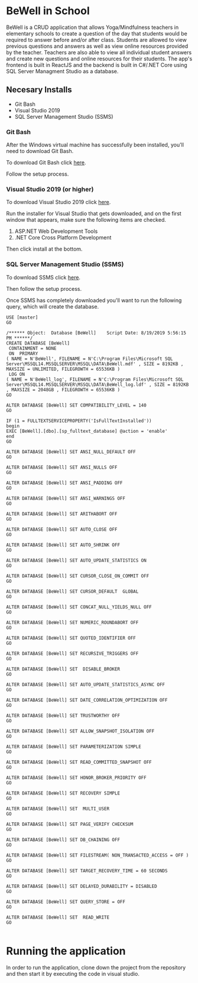# BeWell in School

BeWell is a CRUD application that allows Yoga/Mindfulness teachers in elementary schools to create a question of the day that students would be required to answer before and/or after class. Students are allowed to view previous questions and answers as well as view online resources provided by the teacher. Teachers are also able to view all individual student answers and create new questions and online resources for their students. The app's frontend is built in ReactJS and the backend is built in C#/.NET Core using SQL Server Managment Studio as a database. 

## Necesary Installs

- Git Bash
- Visual Studio 2019
- SQL Server Management Studio (SSMS)

### Git Bash
After the Windows virtual machine has successfully been installed, you'll need to download Git Bash.

To download Git Bash click <a href="https://gitforwindows.org" >here</a>.

Follow the setup process.

### Visual Studio 2019 (or higher)

To download Visual Studio 2019 click <a href="https://visualstudio.microsoft.com/downloads/">here</a>. 

Run the installer for Visual Studio that gets downloaded, and on the first window that appears, make sure the following items are checked.

1. ASP.NET Web Development Tools
2. .NET Core Cross Platform Development

Then click install at the bottom.

### SQL Server Management Studio (SSMS)

To download SSMS click <a href="https://docs.microsoft.com/en-us/sql/ssms/download-sql-server-management-studio-ssms?view=sql-server-2017">here</a>. 

Then follow the setup process.

Once SSMS has completely downloaded you'll want to run the following query, which will create the database. 

```
USE [master]
GO

/****** Object:  Database [BeWell]    Script Date: 8/19/2019 5:56:15 PM ******/
CREATE DATABASE [BeWell]
 CONTAINMENT = NONE
 ON  PRIMARY 
( NAME = N'BeWell', FILENAME = N'C:\Program Files\Microsoft SQL Server\MSSQL14.MSSQLSERVER\MSSQL\DATA\BeWell.mdf' , SIZE = 8192KB , MAXSIZE = UNLIMITED, FILEGROWTH = 65536KB )
 LOG ON 
( NAME = N'BeWell_log', FILENAME = N'C:\Program Files\Microsoft SQL Server\MSSQL14.MSSQLSERVER\MSSQL\DATA\BeWell_log.ldf' , SIZE = 8192KB , MAXSIZE = 2048GB , FILEGROWTH = 65536KB )
GO

ALTER DATABASE [BeWell] SET COMPATIBILITY_LEVEL = 140
GO

IF (1 = FULLTEXTSERVICEPROPERTY('IsFullTextInstalled'))
begin
EXEC [BeWell].[dbo].[sp_fulltext_database] @action = 'enable'
end
GO

ALTER DATABASE [BeWell] SET ANSI_NULL_DEFAULT OFF 
GO

ALTER DATABASE [BeWell] SET ANSI_NULLS OFF 
GO

ALTER DATABASE [BeWell] SET ANSI_PADDING OFF 
GO

ALTER DATABASE [BeWell] SET ANSI_WARNINGS OFF 
GO

ALTER DATABASE [BeWell] SET ARITHABORT OFF 
GO

ALTER DATABASE [BeWell] SET AUTO_CLOSE OFF 
GO

ALTER DATABASE [BeWell] SET AUTO_SHRINK OFF 
GO

ALTER DATABASE [BeWell] SET AUTO_UPDATE_STATISTICS ON 
GO

ALTER DATABASE [BeWell] SET CURSOR_CLOSE_ON_COMMIT OFF 
GO

ALTER DATABASE [BeWell] SET CURSOR_DEFAULT  GLOBAL 
GO

ALTER DATABASE [BeWell] SET CONCAT_NULL_YIELDS_NULL OFF 
GO

ALTER DATABASE [BeWell] SET NUMERIC_ROUNDABORT OFF 
GO

ALTER DATABASE [BeWell] SET QUOTED_IDENTIFIER OFF 
GO

ALTER DATABASE [BeWell] SET RECURSIVE_TRIGGERS OFF 
GO

ALTER DATABASE [BeWell] SET  DISABLE_BROKER 
GO

ALTER DATABASE [BeWell] SET AUTO_UPDATE_STATISTICS_ASYNC OFF 
GO

ALTER DATABASE [BeWell] SET DATE_CORRELATION_OPTIMIZATION OFF 
GO

ALTER DATABASE [BeWell] SET TRUSTWORTHY OFF 
GO

ALTER DATABASE [BeWell] SET ALLOW_SNAPSHOT_ISOLATION OFF 
GO

ALTER DATABASE [BeWell] SET PARAMETERIZATION SIMPLE 
GO

ALTER DATABASE [BeWell] SET READ_COMMITTED_SNAPSHOT OFF 
GO

ALTER DATABASE [BeWell] SET HONOR_BROKER_PRIORITY OFF 
GO

ALTER DATABASE [BeWell] SET RECOVERY SIMPLE 
GO

ALTER DATABASE [BeWell] SET  MULTI_USER 
GO

ALTER DATABASE [BeWell] SET PAGE_VERIFY CHECKSUM  
GO

ALTER DATABASE [BeWell] SET DB_CHAINING OFF 
GO

ALTER DATABASE [BeWell] SET FILESTREAM( NON_TRANSACTED_ACCESS = OFF ) 
GO

ALTER DATABASE [BeWell] SET TARGET_RECOVERY_TIME = 60 SECONDS 
GO

ALTER DATABASE [BeWell] SET DELAYED_DURABILITY = DISABLED 
GO

ALTER DATABASE [BeWell] SET QUERY_STORE = OFF
GO

ALTER DATABASE [BeWell] SET  READ_WRITE 
GO


```
# Running the application
In order to run the application, clone down the project from the repository and then start it by executing the code in visual studio.
